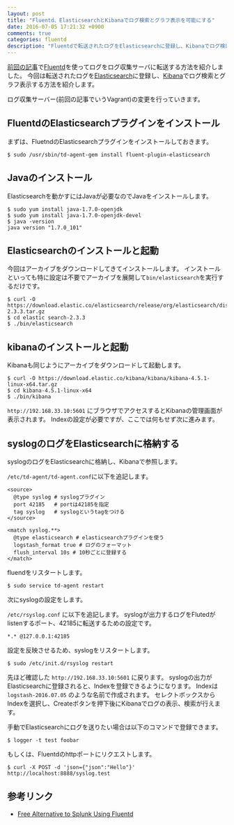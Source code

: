 ```yaml
---
layout: post
title: "Fluentd、ElasticsearchとKibanaでログ検索とグラフ表示を可能にする"
date: 2016-07-05 17:21:32 +0900
comments: true
categories: fluentd
description: "Fluentdで転送されたログをElasticsearchに登録し、Kibanaでログ検索とグラフ表示する方法を紹介します。今回はsyslogのログをFluentd経由でElasticsearchに登録し、Kibanaで表示します。"
---
```


[前回の記事](/blog/2016/07/04/fluentd-tutorial/)で[Fluentd](http://www.fluentd.org/)を使ってログをログ収集サーバに転送する方法を紹介しました。
今回は転送されたログを[Elasticsearch](https://www.elastic.co/jp/products/elasticsearch)に登録し、[Kibana](https://www.elastic.co/jp/products/kibana)でログ検索とグラフ表示する方法を紹介します。

ログ収集サーバー(前回の記事でいうVagrant)の変更を行っていきます。

## FluentdのElasticsearchプラグインをインストール

まずは、FluetndのElasticsearchプラグインをインストールしておきます。

```
$ sudo /usr/sbin/td-agent-gem install fluent-plugin-elasticsearch
```

## Javaのインストール

Elasticsearchを動かすにはJavaが必要なのでJavaをインストールします。

```
$ sudo yum install java-1.7.0-openjdk
$ sudo yum install java-1.7.0-openjdk-devel
$ java -version
java version "1.7.0_101"
```

## Elasticsearchのインストールと起動

今回はアーカイブをダウンロードしてきてインストールします。
インストールといっても特に設定は不要でアーカイブを展開して`bin/elasticsearch`を実行するだけです。

```
$ curl -O https://download.elastic.co/elasticsearch/release/org/elasticsearch/distribution/tar/elasticsearch/2.3.3/elasticsearch-2.3.3.tar.gz
$ cd elastic search-2.3.3
$ ./bin/elasticsearch
```

## kibanaのインストールと起動

Kibanaも同じようにアーカイブをダウンロードして起動します。

```
$ curl -O https://download.elastic.co/kibana/kibana/kibana-4.5.1-linux-x64.tar.gz
$ cd kibana-4.5.1-linux-x64
$ ./bin/kibana
```

`http://192.168.33.10:5601` にブラウザでアクセスするとKibanaの管理画面が表示されます。
Indexの設定が必要ですが、ここでは何もせず次に進みます。

## syslogのログをElasticsearchに格納する

syslogのログをElasticsearchに格納し、Kibanaで参照します。

`/etc/td-agent/td-agent.conf`に以下を追記します。

```
<source>
  @type syslog # syslogプラグイン
  port 42185   # portは42185を指定
  tag syslog   # syslogというtagをつける
</source>

<match syslog.**>
  @type elasticsearch # elasticsearchプラグインを使う
  logstash_format true # ログのフォーマット
  flush_interval 10s # 10秒ごとに登録する
</match>
```

fluendをリスタートします。

```
$ sudo service td-agent restart
```

次にsyslogの設定をします。

`/etc/rsyslog.conf` に以下を追記します。
syslogが出力するログをFlutedがlistenするポート、42185に転送するための設定です。

```
*.* @127.0.0.1:42185
```

設定を反映させるため、syslogをリスタートします。

```
$ sudo /etc/init.d/rsyslog restart
```

先ほど確認した `http://192.168.33.10:5601` に戻ります。
syslogの出力がElasticsearchに登録されると、Indexを登録できるようになります。
Indexは`logstash-2016.07.05` のような名前で作成されます。
セレクトボックスからIndexを選択し、Createボタンを押下後にKibanaでログの表示、検索が行えます。

手動でElasticsearchにログを送りたい場合は以下のコマンドで登録できます。

```
$ logger -t test foobar
```

もしくは、Fluentdのhttpポートにリクエストします。

```
$ curl -X POST -d 'json={"json":"Hello"}' http://localhost:8888/syslog.test
```

## 参考リンク

- [Free Alternative to Splunk Using Fluentd](http://docs.fluentd.org/articles/free-alternative-to-splunk-by-fluentd)

